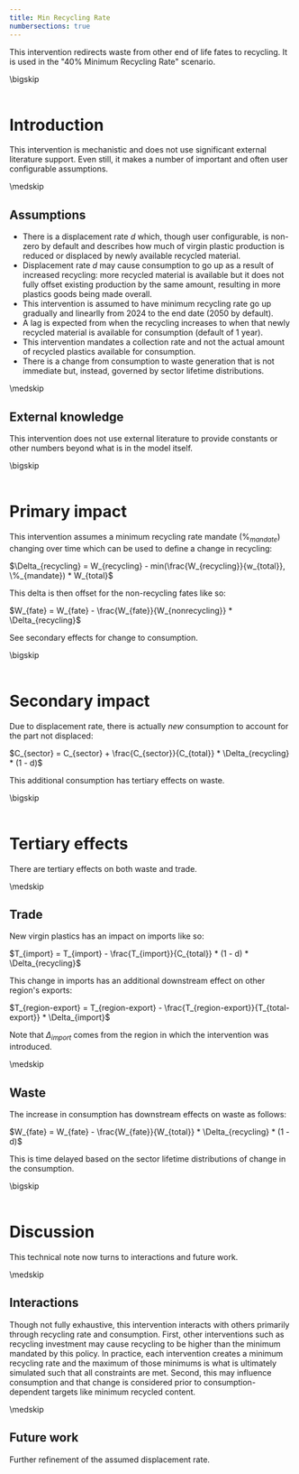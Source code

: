```yaml
---
title: Min Recycling Rate
numbersections: true
---
```

This intervention redirects waste from other end of life fates to recycling. It is used in the "40% Minimum Recycling Rate" scenario.

\bigskip
<br>
<br>

# Introduction
This intervention is mechanistic and does not use significant external literature support. Even still, it makes a number of important and often user configurable assumptions.

\medskip
<br>

## Assumptions

- There is a displacement rate $d$ which, though user configurable, is non-zero by default and describes how much of virgin plastic production is reduced or displaced by newly available recycled material.
- Displacement rate $d$ may cause consumption to go up as a result of increased recycling: more recycled material is available but it does not fully offset existing production by the same amount, resulting in more plastics goods being made overall.
- This intervention is assumed to have minimum recycling rate go up gradually and linearlly from 2024 to the end date (2050 by default).
- A lag is expected from when the recycling increases to when that newly recycled material is available for consumption (default of 1 year).
- This intervention mandates a collection rate and not the actual amount of recycled plastics available for consumption.
- There is a change from consumption to waste generation that is not immediate but, instead, governed by sector lifetime distributions.

\medskip
<br>

## External knowledge
This intervention does not use external literature to provide constants or other numbers beyond what is in the model itself.

\bigskip
<br>
<br>

# Primary impact
This intervention assumes a minimum recycling rate mandate ($\%_{mandate}$) changing over time which can be used to define a change in recycling:

$\Delta_{recycling} = W_{recycling} - min(\frac{W_{recycling}}{w_{total}}, \%_{mandate}) * W_{total}$

This delta is then offset for the non-recycling fates like so:

$W_{fate} = W_{fate} - \frac{W_{fate}}{W_{nonrecycling}} * \Delta_{recycling}$

See secondary effects for change to consumption.

\bigskip
<br>
<br>

# Secondary impact
Due to displacement rate, there is actually _new_ consumption to account for the part not displaced:

$C_{sector} = C_{sector} + \frac{C_{sector}}{C_{total}} * \Delta_{recycling} * (1 - d)$

This additional consumption has tertiary effects on waste.

\bigskip
<br>
<br>

# Tertiary effects
There are tertiary effects on both waste and trade.

\medskip
<br>

## Trade
New virgin plastics has an impact on imports like so:

$T_{import} = T_{import} - \frac{T_{import}}{C_{total}} * (1 - d) * \Delta_{recycling}$

This change in imports has an additional downstream effect on other region's exports:

$T_{region-export} = T_{region-export} - \frac{T_{region-export}}{T_{total-export}} * \Delta_{import}$

Note that $\Delta_{import}$ comes from the region in which the intervention was introduced.

\medskip
<br>

## Waste
The increase in consumption has downstream effects on waste as follows:

$W_{fate} = W_{fate} - \frac{W_{fate}}{W_{total}} * \Delta_{recycling} * (1 - d)$

This is time delayed based on the sector lifetime distributions of change in the consumption.

\bigskip
<br>
<br>

# Discussion
This technical note now turns to interactions and future work.

\medskip
<br>

## Interactions
Though not fully exhaustive, this intervention interacts with others primarily through recycling rate and consumption. First, other interventions such as recycling investment may cause recycling to be higher than the minimum mandated by this policy. In practice, each intervention creates a minimum recycling rate and the maximum of those minimums is what is ultimately simulated such that all constraints are met. Second, this may influence consumption and that change is considered prior to consumption-dependent targets like minimum recycled content.

\medskip
<br>

## Future work
Further refinement of the assumed displacement rate.